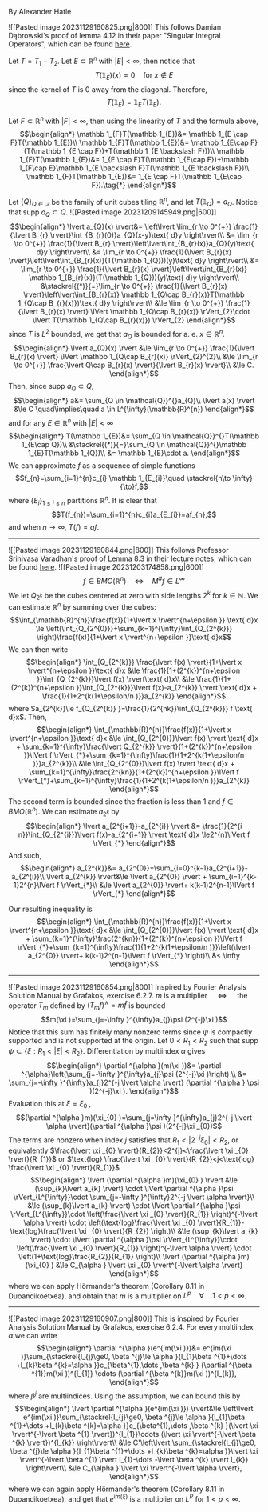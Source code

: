 By Alexander Hatle

![[Pasted image 20231129160825.png|800]]
This follows Damian Dąbrowski's proof of lemma 4.12 in their paper "Singular Integral Operators", which can be found [here](https://www.damiandabrowski.eu/sios/SIOs-notes-19-11-2023.pdf).

Let $T=T_{1}-T_{2}$.
Let $E \subset \mathbb{R}^{n}$ with $\lvert E \rvert<\infty$, then notice that
$$T(\mathbb 1_{E})(x)=0 \quad\text{for }x \notin E$$
since the kernel of $T$ is $0$ away from the diagonal. Therefore, 
$$T (\mathbb 1_{E})=\mathbb 1_{E}T(\mathbb 1_{E}).$$

Let $F \subset \mathbb{R}^{n}$ with $\lvert F \rvert<\infty$, then using the linearity of $T$ and the formula above,
$$\begin{align*}
\mathbb 1_{F}T(\mathbb 1_{E})&= \mathbb 1_{E \cap F}T(\mathbb 1_{E})\\
\mathbb 1_{F}T(\mathbb 1_{E})&= \mathbb 1_{E\cap F}(T(\mathbb 1_{E \cap F})+T(\mathbb 1_{E \backslash F}))\\
\mathbb 1_{F}T(\mathbb 1_{E})&= 1_{E \cap F}T(\mathbb 1_{E\cap F})+\mathbb 1_{F\cap E}\mathbb 1_{E \backslash F}T(\mathbb 1_{E \backslash F})\\
\mathbb 1_{F}T(\mathbb 1_{E})&= 1_{E \cap F}T(\mathbb 1_{E\cap F}).\tag{*}
\end{align*}$$

Let $\{Q \}_{Q \in \mathcal{Q}}$ be the family of unit cubes tiling $\mathbb{R}^{n}$, and let $T(\mathbb 1_{Q})=a_{Q}$. Notice that $\text{supp }a_{Q}\subset Q$.
![[Pasted image 20231209145949.png|600]]
$$\begin{align*}
\lvert a_{Q}(x) \rvert&= \left\lvert \lim_{r \to 0^{+}} \frac{1}{\lvert B_{r} \rvert}\int_{B_{r}(0)}a_{Q}(x-y)\text{ d}y \right\rvert\\
&=  \lim_{r \to 0^{+}} \frac{1}{\lvert B_{r} \rvert}\left\lvert\int_{B_{r}(x)}a_{Q}(y)\text{ d}y \right\rvert\\
&=  \lim_{r \to 0^{+}} \frac{1}{\lvert B_{r}(x) \rvert}\left\lvert\int_{B_{r}(x)}(T(\mathbb 1_{Q}))(y)\text{ d}y \right\rvert\\
&=  \lim_{r \to 0^{+}} \frac{1}{\lvert B_{r}(x) \rvert}\left\lvert\int_{B_{r}(x)} \mathbb 1_{B_{r}(x)}(T(\mathbb 1_{Q}))(y)\text{ d}y \right\rvert\\
&\stackrel{(*)}{=}\lim_{r \to 0^{+}} \frac{1}{\lvert B_{r}(x) \rvert}\left\lvert\int_{B_{r}(x)} \mathbb 1_{Q\cap B_{r}(x)}T(\mathbb 1_{Q\cap B_{r}(x)})\text{ d}y \right\rvert\\
	&\le \lim_{r \to 0^{+}} \frac{1}{\lvert B_{r}(x) \rvert} \lVert \mathbb 1_{Q\cap B_{r}(x)} \rVert_{2}\cdot \lVert T(\mathbb 1_{Q\cap B_{r}(x)}) \rVert_{2} 
\end{align*}$$
since $T$ is $L^{2}$ bounded, we get that $a_{Q}$ is bounded for a. e. $x \in \mathbb{R}^{n}$.
$$\begin{align*}
\lvert a_{Q}(x) \rvert &\le \lim_{r \to 0^{+}} \frac{1}{\lvert B_{r}(x) \rvert} \lVert \mathbb 1_{Q\cap B_{r}(x)} \rVert_{2}^{2}\\
&\le  \lim_{r \to 0^{+}} \frac{\lvert Q\cap B_{r}(x) \rvert}{\lvert B_{r}(x) \rvert}\\
&\le C.
\end{align*}$$
Then, since $\text{supp }a_{Q} \subset Q$,
$$\begin{align*}
a&= \sum_{Q \in \mathcal{Q}}^{}a_{Q}\\
	\lvert a(x) \rvert &\le C \quad\implies\quad a \in L^{\infty}(\mathbb{R}^{n})
\end{align*}$$
and for any $E \in \mathbb{R}^{n}$ with $\lvert E \rvert<\infty$
$$\begin{align*}
T(\mathbb 1_{E})&= \sum_{Q \in \mathcal{Q}}^{}T(\mathbb 1_{E\cap Q})\\
&\stackrel{(*)}{=}\sum_{Q \in \mathcal{Q}}^{}\mathbb 1_{E}T(\mathbb 1_{Q})\\
&= \mathbb 1_{E}\cdot a.
\end{align*}$$
We can approximate $f$ as a sequence of simple functions 
$$f_{n}=\sum_{i=1}^{n}c_{i} \mathbb 1_{E_{i}}\quad \stackrel{n\to \infty}{\to}f,$$
where $\{E_{i} \}_{1\le i \le n}$ partitions $\mathbb{R}^{n}$. It is clear that 
$$T(f_{n})=\sum_{i=1}^{n}c_{i}a_{E_{i}}=af_{n},$$
and when $n\to \infty$, $T(f)= af$.

---
<div style="page-break-after: always;"></div>

![[Pasted image 20231129160844.png|800]]
This follows Professor Srinivasa Varadhan's proof of Lemma 8.3 in their lecture notes, which can be found [here](https://math.nyu.edu/~varadhan/harmonic/lecture6.pdf).
![[Pasted image 20231203174858.png|600]]
$$f \in BMO(\mathbb{R}^{n})\quad\Leftrightarrow\quad M^{\#}f \in L^{\infty}$$
We let $Q_{2^{k}}$ be the cubes centered at zero with side lengths $2^{k}$ for $k \in \mathbb{N}$.
We can estimate $\mathbb{R}^{n}$ by summing over the cubes:
$$\int_{\mathbb{R}^{n}}\frac{f(x)}{1+\lvert x \rvert^{n+\epsilon }} \text{ d}x \le \left(\int_{Q_{2^{0}}}+\sum_{k=1}^{\infty}\int_{Q_{2^{k}}} \right)\frac{f(x)}{1+\lvert x \rvert^{n+\epsilon }}\text{ d}x$$
We can then write
$$\begin{align*}
\int_{Q_{2^{k}}} \frac{\lvert f(x) \rvert}{1+\lvert x \rvert^{n+\epsilon }}\text{ d}x &\le \frac{1}{1+(2^{k})^{n+\epsilon }}\int_{Q_{2^{k}}}\lvert f(x) \rvert\text{ d}x\\
&\le \frac{1}{1+(2^{k})^{n+\epsilon }}\int_{Q_{2^{k}}}\lvert f(x)-a_{2^{k}} \rvert \text{ d}x + \frac{1}{1+2^{k(1+\epsilon/n  )}}a_{2^{k}}
\end{align*}$$
where $a_{2^{k}}\le f_{Q_{2^{k}} }=\frac{1}{2^{nk}}\int_{Q_{2^{k}}} f \text{ d}x$. Then,
$$\begin{align*}
\int_{\mathbb{R}^{n}}\frac{f(x)}{1+\lvert x \rvert^{n+\epsilon }}\text{ d}x &\le \int_{Q_{2^{0}}}\lvert f(x) \rvert \text{ d}x + \sum_{k=1}^{\infty}\frac{\lvert Q_{2^{k}} \rvert}{1+(2^{k})^{n+\epsilon }}\lVert f \rVert_{*}+\sum_{k=1}^{\infty}\frac{1}{1+2^{k(1+\epsilon/n )}}a_{2^{k}}\\
&\le \int_{Q_{2^{0}}}\lvert f(x) \rvert \text{ d}x + \sum_{k=1}^{\infty}\frac{2^{kn}}{1+(2^{k})^{n+\epsilon }}\lVert f \rVert_{*}+\sum_{k=1}^{\infty}\frac{1}{1+2^{k(1+\epsilon/n )}}a_{2^{k}}
\end{align*}$$
The second term is bounded since the fraction is less than 1 and $f \in BMO(\mathbb{R}^{n})$. We can estimate $a_{2^{k}}$ by 
$$\begin{align*}
	\lvert a_{2^{i+1}}-a_{2^{i}} \rvert &= \frac{1}{2^{i n}}\int_{Q_{2^{i}}}\lvert f(x)-a_{2^{i+1}} \rvert \text{ d}x \le2^{n}\lVert f \rVert_{*}
\end{align*}$$
And such,
$$\begin{align*}
a_{2^{k}}&= a_{2^{0}}+\sum_{i=0}^{k-1}a_{2^{i+1}}-a_{2^{i}}\\
		\lvert a_{2^{k}} \rvert&\le \lvert a_{2^{0}} \rvert + \sum_{i=1}^{k-1}2^{n}\lVert f \rVert_{*}\\
	&\le \lvert a_{2^{0}} \rvert+ k(k-1)2^{n-1}\lVert f \rVert_{*}
\end{align*}$$

Our resulting inequality is
$$\begin{align*}
\int_{\mathbb{R}^{n}}\frac{f(x)}{1+\lvert x \rvert^{n+\epsilon }}\text{ d}x &\le  \int_{Q_{2^{0}}}\lvert f(x) \rvert \text{ d}x + \sum_{k=1}^{\infty}\frac{2^{kn}}{1+(2^{k})^{n+\epsilon }}\lVert f \rVert_{*}+\sum_{k=1}^{\infty}\frac{1}{1+2^{k(1+\epsilon/n )}}\left(\lvert a_{2^{0}} \rvert+ k(k-1)2^{n-1}\lVert f \rVert_{*} \right)\\
&< \infty
\end{align*}$$

---
<div style="page-break-after: always;"></div>

![[Pasted image 20231129160854.png|800]]
Inspired by Fourier Analysis Solution Manual by Grafakos, exercise 6.2.7.
$m$ is a multiplier $\quad\Leftrightarrow\quad$ the operator $T_{m}$ defined by $(T_{m}f)^{\wedge}=m \hat f$ is bounded
$$m(\xi )=\sum_{j=-\infty }^{\infty}a_{j}\psi (2^{-j}\xi )$$
Notice that this sum has finitely many nonzero terms since $\psi$ is compactly supported and is not supported at the origin. Let $0<R_{1}<R_{2}$ such that $\text{supp }\psi \subset \{\xi :R_{1}<\lvert \xi  \rvert <R_{2} \}$. Differentiation by multiindex $\alpha$ gives
$$\begin{align*}
\partial ^{\alpha }(m(\xi ))&= \partial ^{\alpha}\left(\sum_{j=-\infty }^{\infty}a_{j}\psi (2^{-j}\xi )\right) \\
	&= \sum_{j=-\infty }^{\infty}a_{j}2^{-j \lvert \alpha  \rvert} (\partial ^{\alpha } \psi )(2^{-j}\xi ).
\end{align*}$$
Evaluation this at $\xi =\xi _{0}$ ,
$$(\partial ^{\alpha }m)(\xi_{0} )=\sum_{j=\infty }^{\infty}a_{j}2^{-j \lvert \alpha  \rvert}(\partial ^{\alpha }\psi )(2^{-j}\xi _{0})$$
The terms are nonzero when index $j$ satisfies that $R_{1}<\lvert 2^{-j}\xi _{0} \rvert<R_{2}$, or equivalently $\frac{\lvert \xi _{0} \rvert}{R_{2}}<2^{j}<\frac{\lvert \xi _{0} \rvert}{R_{1}}$  or $\text{log} \frac{\lvert \xi _{0} \rvert}{R_{2}}<j<\text{log} \frac{\lvert \xi _{0} \rvert}{R_{1}}$ 
$$\begin{align*}
\lvert (\partial ^{\alpha }m)(\xi_{0} ) \rvert &\le  (\sup_{k}\lvert a_{k} \rvert) \cdot \lVert \partial ^{\alpha }\psi  \rVert_{L^{\infty}}\cdot \sum_{j=-\infty }^{\infty}2^{-j \lvert \alpha  \rvert}\\
&\le (\sup_{k}\lvert a_{k} \rvert) \cdot \lVert \partial ^{\alpha }\psi  \rVert_{L^{\infty}}\cdot \left(\frac{\lvert \xi _{0} \rvert}{R_{1}} \right)^{-\lvert \alpha  \rvert} \cdot \left(\text{log}\frac{\lvert \xi _{0} \rvert}{R_{1}}-\text{log}\frac{\lvert \xi _{0} \rvert}{R_{2}}  \right)\\
&\le (\sup_{k}\lvert a_{k} \rvert) \cdot \lVert \partial ^{\alpha }\psi  \rVert_{L^{\infty}}\cdot \left(\frac{\lvert \xi _{0} \rvert}{R_{1}} \right)^{-\lvert \alpha  \rvert} \cdot \left(1+\text{log}\frac{R_{2}}{R_{1}} \right)\\
\lvert (\partial ^{\alpha }m)(\xi_{0} )	&\le C_{\alpha } \lvert \xi _{0} \rvert^{-\lvert \alpha  \rvert}
\end{align*}$$
where we can apply Hörmander's theorem (Corollary 8.11 in Duoandikoetxea), and obtain that $m$ is a multiplier on $L^{p} \quad\forall\quad 1<p<\infty$.

---
<div style="page-break-after: always;"></div>

![[Pasted image 20231129160907.png|800]]
This is inspired by Fourier Analysis Solution Manual by Grafakos, exercise 6.2.4.
For every multiindex $\alpha$ we can write
$$\begin{align*}
\partial ^{\alpha }(e^{im(\xi )})&= e^{im(\xi )}\sum_{\stackrel{l_{j}\ge0, \beta ^{j}\le \alpha }{l_{1}\beta ^{1}+\dots +l_{k}\beta ^{k}=\alpha }}c_{\beta^{1},\dots ,\beta ^{k} } (\partial ^{\beta ^{1}}m(\xi ))^{l_{1}} \cdots (\partial ^{\beta ^{k}}m(\xi ))^{l_{k}},
\end{align*}$$
where $\beta ^{j}$ are multiindices.
Using the assumption, we can bound this by
$$\begin{align*}
\lvert \partial ^{\alpha }(e^{im(\xi )}) \rvert&\le  \left\lvert e^{im(\xi )}\sum_{\stackrel{l_{j}\ge0, \beta ^{j}\le \alpha }{l_{1}\beta ^{1}+\dots +l_{k}\beta ^{k}=\alpha }}c_{\beta^{1},\dots ,\beta ^{k} }(\lvert \xi  \rvert^{-\lvert \beta ^{1} \rvert})^{l_{1}}\cdots (\lvert \xi  \rvert^{-\lvert \beta ^{k} \rvert})^{l_{k}} \right\rvert\\
&\le C'\left\lvert \sum_{\stackrel{l_{j}\ge0, \beta ^{j}\le \alpha }{l_{1}\beta ^{1}+\dots +l_{k}\beta ^{k}=\alpha }}\lvert \xi  \rvert^{-\lvert \beta ^{1} \rvert l_{1}-\dots -\lvert \beta ^{k} \rvert l_{k}} \right\rvert\\
&\le C_{\alpha }'\lvert \xi  \rvert^{-\lvert \alpha  \rvert},
\end{align*}$$
where we can again apply Hörmander's theorem (Corollary 8.11 in Duoandikoetxea), and get that $e^{im(\xi )}$ is a multiplier on $L^{P}$ for $1<p<\infty$.